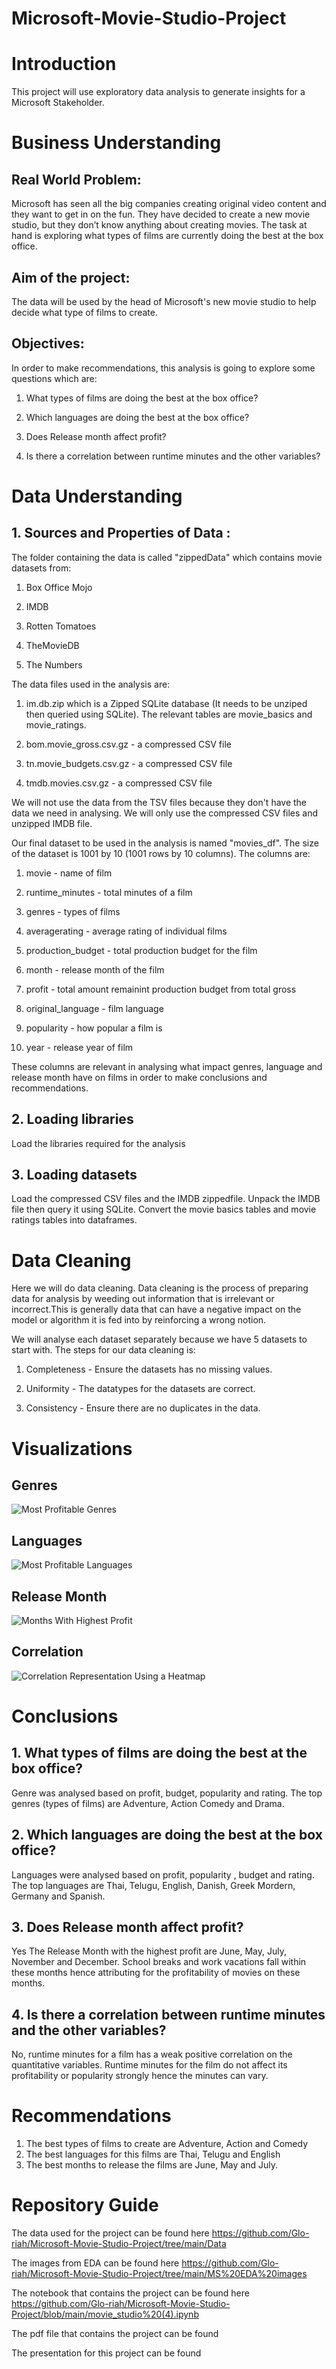 # Microsoft-Movie-Studio-Project

# Introduction
This project will use exploratory data analysis to generate insights for a Microsoft Stakeholder.
# Business Understanding
## Real World Problem:

Microsoft has seen all the big companies creating original video content and they want to get in on the fun. They have decided to create a new movie studio, but they don’t know anything about creating movies. The task at hand is exploring what types of films are currently doing the best at the box office. 

## Aim of the project:

The data will be used by the head of Microsoft's new movie studio to help decide what type of films to create.
## Objectives:
In order to make recommendations, this analysis is going to explore some questions which are:
1. What types of films are doing the best at the box office?

2. Which languages are doing the best at the box office?

3. Does Release month affect profit?

4. Is there a correlation between runtime minutes and the other variables?

# Data Understanding
## 1. Sources and Properties of Data :
The folder containing the data is called "zippedData" which contains movie datasets from:

1. Box Office Mojo

2. IMDB

3. Rotten Tomatoes

4. TheMovieDB

5. The Numbers 

The data files used in the analysis are:

1. im.db.zip which is a Zipped SQLite database (It needs to be unziped then queried using SQLite). The relevant tables are movie_basics and movie_ratings.

2. bom.movie_gross.csv.gz - a compressed CSV file

3. tn.movie_budgets.csv.gz - a compressed CSV file

4. tmdb.movies.csv.gz - a compressed CSV file

We will not use the data from the TSV files because they don't have the data we need in analysing. We will only use the compressed CSV files and unzipped IMDB file.

Our final dataset to be used in the analysis is named "movies_df". The size of the dataset is 1001 by 10 (1001 rows by 10 columns). The columns are:

1. movie - name of film

2. runtime_minutes - total minutes of a film

3. genres - types of films

4. averagerating - average rating of individual films

5. production_budget - total production budget for the film

6. month - release month of the film

7. profit - total amount remainint production budget from total gross

8. original_language - film language

9. popularity - how popular a film is

10. year - release year of film

These columns are relevant in analysing what impact genres, language and release month have on films in order to make conclusions and recommendations.
## 2. Loading libraries
Load the libraries required for the analysis
## 3. Loading datasets
Load the compressed CSV files and the IMDB zippedfile. Unpack the IMDB file then query it using SQLite. Convert the movie basics tables and movie ratings tables into dataframes.
# Data Cleaning
Here we will do data cleaning. Data cleaning is the process of preparing data for analysis by weeding out information that is irrelevant or incorrect.This is generally data that can have a negative impact on the model or algorithm it is fed into by reinforcing a wrong notion. 

We will analyse each dataset separately because we have 5 datasets to start with. The steps for our data cleaning is:

1. Completeness - Ensure the datasets has no missing values.

2. Uniformity - The datatypes for the datasets are correct.

3. Consistency - Ensure there are no duplicates in the data.
# Visualizations
## Genres
![Most Profitable Genres](https://user-images.githubusercontent.com/71209567/202910256-1cf6b4a5-b1ea-4105-839d-37dc590145b1.png)
## Languages
![Most Profitable Languages](https://user-images.githubusercontent.com/71209567/202910283-653e45a5-e24b-45b6-a001-268a0c9b6e80.png)
## Release Month
![Months With Highest Profit](https://user-images.githubusercontent.com/71209567/202910326-89c317a0-a569-46ff-bb7d-70e04a6b3694.png)
## Correlation
![Correlation Representation Using a Heatmap](https://user-images.githubusercontent.com/71209567/202910469-88669fd8-1ef0-4a01-ba1a-1b32b6770a32.png)

# Conclusions
## 1. What types of films are doing the best at the box office?
Genre was analysed based on profit, budget, popularity and rating. The top genres (types of films) are Adventure, Action Comedy and Drama.
## 2. Which languages are doing the best at the box office?
Languages were analysed based on profit, popularity , budget and rating. The top languages are Thai, Telugu, English, Danish, Greek Mordern, Germany  and Spanish.
## 3. Does Release month affect profit?
Yes The Release Month with the highest profit are June, May, July, November and December. School breaks and work vacations fall within these months hence attributing for the profitability of movies on these months. 
## 4. Is there a correlation between runtime minutes and the other variables?
No, runtime minutes for a film has a weak positive correlation on the quantitative variables. Runtime minutes for the film do not affect its profitability or popularity strongly hence the minutes can vary.
# Recommendations
1. The best types of films to create are Adventure, Action and Comedy
2. The best languages for this films are Thai, Telugu and English
3. The best months to release the films are June, May and July.
# Repository Guide

The data used for the project can be found here https://github.com/Glo-riah/Microsoft-Movie-Studio-Project/tree/main/Data

The images from EDA can be found here https://github.com/Glo-riah/Microsoft-Movie-Studio-Project/tree/main/MS%20EDA%20images

The notebook that contains the project can be found here https://github.com/Glo-riah/Microsoft-Movie-Studio-Project/blob/main/movie_studio%20(4).ipynb

The pdf file that contains the project can be found 

The presentation for this project can be found 
